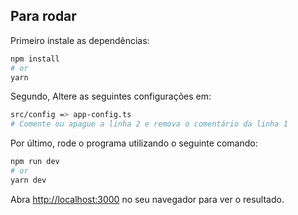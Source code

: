 
## Para rodar

Primeiro instale as dependências:
```bash
npm install
# or
yarn
```
Segundo, Altere as seguintes configurações em:
```bash
src/config => app-config.ts
# Comente ou apague a linha 2 e remova o comentário da linha 1
```
Por último, rode o programa utilizando o seguinte comando:
```bash
npm run dev
# or
yarn dev
```

Abra [http://localhost:3000](http://localhost:3000) no seu navegador para ver o resultado.
